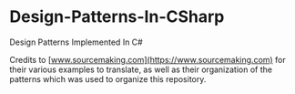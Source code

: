 # Design-Patterns-In-CSharp
Design Patterns Implemented In C#

Credits to [www.sourcemaking.com](https://www.sourcemaking.com) for their various examples to translate, as well as their organization of the patterns which was used to organize this repository.
